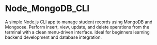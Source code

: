 # Node_MongoDB_CLI
A simple Node.js CLI app to manage student records using MongoDB and Mongoose. Perform insert, view, update, and delete operations from the terminal with a clean menu-driven interface. Ideal for beginners learning backend development and database integration.
